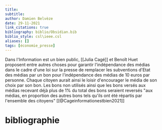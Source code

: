 ```yaml
---
title: 
subtitle:
author: Damien Belvèze
date: 29-11-2021
link_citations: true
bibliography: biblio/Obsidian.bib
biblio_style: csl\ieee.csl
aliases: []
tags: [économie_presse]
---
```


Dans l'Information est un bien public, [[Julia Cagé]] et Benoît Huet proposent entre autres choses pour garantir l'indépendance des médias dans le cadre d'une loi sur la presse de remplacer les subventions d'Etat des médias par un bon pour l'indépendance des médias de 10 euros par personne. Chaque citoyen aurait ainsi le loisir d'encourager le média de son choix par son bon. 
Les bons non utilisés ainsi que les bons versés aux médias recevant déjà plus de 1% du total des bons seraient reversés "aux médias, en proportion des autres bons tels qu'ils ont été répartis par l'ensemble des citoyens" [[@Cageinformationestbien2021]]





# bibliographie

